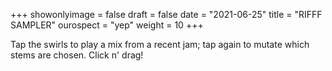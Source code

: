 +++
showonlyimage = false
draft = false
date = "2021-06-25"
title = "RIFFF SAMPLER"
ourospect = "yep"
weight = 10
+++

Tap the swirls to play a mix from a recent jam; tap again to mutate which stems are chosen. Click n' drag!

<!--more-->
